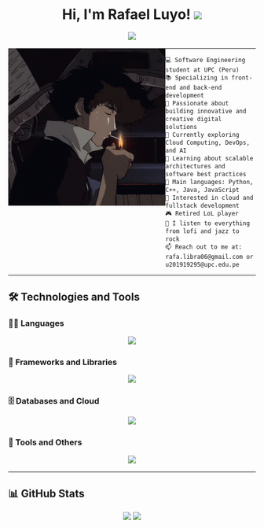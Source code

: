 <h1 align="center">
Hi, I'm Rafael Luyo!
  <img src="https://media.giphy.com/media/hvRJCLFzcasrR4ia7z/giphy.gif" width="30">
</h1>

<p align="center">
  <a href="https://github.com/DenverCoder1/readme-typing-svg">
    <img src="https://readme-typing-svg.herokuapp.com?lines=Software+Engineer;Fullstack+Developer;Long+Live+Rock!&center=true&width=420&height=45&color=000000">
  </a>
</p>


<img align="left" src="imgs/tenor.gif" width="320" />
<hr>


```
💻 Software Engineering student at UPC (Peru)  
📚 Specializing in front-end and back-end development  
📝 Passionate about building innovative and creative digital solutions  
🔭 Currently exploring Cloud Computing, DevOps, and AI 
🌱 Learning about scalable architectures and software best practices  
🌟 Main languages: Python, C++, Java, JavaScript  
🚩 Interested in cloud and fullstack development  
🎮 Retired LoL player  
🎵 I listen to everything from lofi and jazz to rock  
📫 Reach out to me at: rafa.libra06@gmail.com or u201919295@upc.edu.pe  
```

<hr>

## 🛠️ Technologies and Tools

### 👨‍💻 Languages
<p align="center">
  <img src="https://skillicons.dev/icons?i=cpp,cs,py,java,js,html,css&perline=10" />
</p>

### 🧰 Frameworks and Libraries
<p align="center">
  <img src="https://skillicons.dev/icons?i=angular,vue,spring,dotnet,flutter,androidstudio&perline=10" />
</p>

### 🗄️ Databases and Cloud
<p align="center">
  <img src="https://skillicons.dev/icons?i=sqlserver,mysql,firebase,aws&perline=10" />
</p>

### 🔧 Tools and Others
<p align="center">
  <img src="https://skillicons.dev/icons?i=git,docker,figma,vscode,linux&perline=10" />
</p>

---

## 📊 GitHub Stats

<p align="center">
  <img src="https://github-readme-stats.vercel.app/api?username=RafaelLuyo&show_icons=true&theme=tokyonight&hide_border=true&locale=en" />
  <img src="https://github-readme-streak-stats.herokuapp.com/?user=RafaelLuyo&theme=material-palenight" />
</p>
